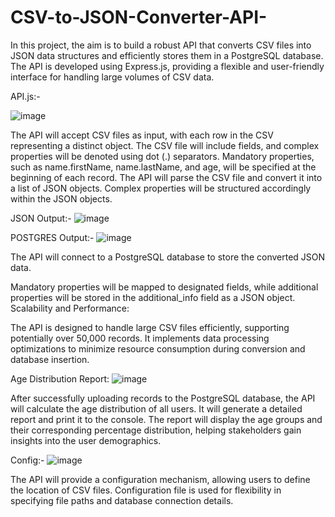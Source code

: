 # CSV-to-JSON-Converter-API-
In this project, the aim is to build a robust API that converts CSV files into JSON data structures and efficiently stores them in a PostgreSQL database. The API is developed using Express.js, providing a flexible and user-friendly interface for handling large volumes of CSV data.


API.js:-

![image](https://github.com/Arbazkhan767/CSV-to-JSON-Converter-API-/assets/68524549/b31abb97-adda-4ded-b429-1b7129ab9710)

The API will accept CSV files as input, with each row in the CSV representing a distinct object. The CSV file will include fields, and complex properties will be denoted using dot (.) separators. Mandatory properties, such as name.firstName, name.lastName, and age, will be specified at the beginning of each record. The API will parse the CSV file and convert it into a list of JSON objects. Complex properties will be structured accordingly within the JSON objects.

JSON Output:-
![image](https://github.com/Arbazkhan767/CSV-to-JSON-Converter-API-/assets/68524549/6de2ac7d-e8e2-4365-8ab9-b25eda26ce8e)


POSTGRES Output:-
![image](https://github.com/Arbazkhan767/CSV-to-JSON-Converter-API-/assets/68524549/e731441d-a925-408f-8b8c-9de716f22ec2)

The API will connect to a PostgreSQL database to store the converted JSON data.

Mandatory properties will be mapped to designated fields, while additional properties will be stored in the additional_info field as a JSON object. Scalability and Performance:

The API is designed to handle large CSV files efficiently, supporting potentially over 50,000 records. It implements data processing optimizations to minimize resource consumption during conversion and database insertion.

Age Distribution Report:
![image](https://github.com/Arbazkhan767/CSV-to-JSON-Converter-API-/assets/68524549/2c807ffc-1f4a-4520-b714-3664f915c609)

After successfully uploading records to the PostgreSQL database, the API will calculate the age distribution of all users. It will generate a detailed report and print it to the console. The report will display the age groups and their corresponding percentage distribution, helping stakeholders gain insights into the user demographics.

Config:-
![image](https://github.com/Arbazkhan767/CSV-to-JSON-Converter-API-/assets/68524549/011f33c7-4752-47a2-ba30-7d19e81cbcd6)

The API will provide a configuration mechanism, allowing users to define the location of CSV files. Configuration file is used for flexibility in specifying file paths and database connection details.
